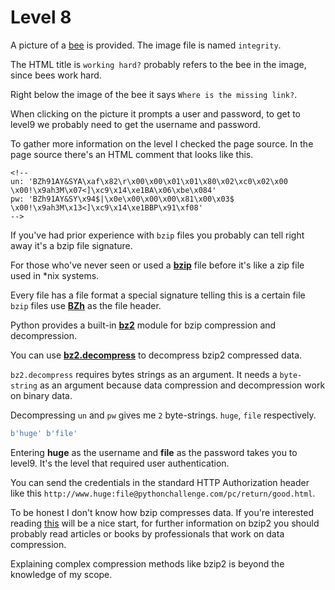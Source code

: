 # Level 8

A picture of a [bee](/8/integrity.jpg) is provided. The image file is named `integrity`. 


The HTML title is `working hard?` probably refers to the bee in the image, since bees work hard. 


Right below the image of the bee it says `Where is the missing link?`.


When clicking on the picture it prompts a user and password, to get to level9 we probably need to get the username and password.


To gather more information on the level I checked the page source. In the page source there's an HTML comment that looks like this.


```
<!--
un: 'BZh91AY&SYA\xaf\x82\r\x00\x00\x01\x01\x80\x02\xc0\x02\x00 \x00!\x9ah3M\x07<]\xc9\x14\xe1BA\x06\xbe\x084'
pw: 'BZh91AY&SY\x94$|\x0e\x00\x00\x00\x81\x00\x03$ \x00!\x9ah3M\x13<]\xc9\x14\xe1BBP\x91\xf08'
-->
```


If you've had prior experience with `bzip` files you probably can tell right away it's a bzip file signature. 


For those who've never seen or used a **[bzip](https://en.wikipedia.org/wiki/Bzip2)** file before it's like a zip file used in *nix systems.


Every file has a file format a special signature telling this is a certain file `bzip` files use **[BZh](https://en.wikipedia.org/wiki/Bzip2#File_format)** as the file header.


Python provides a built-in **[bz2](https://docs.python.org/3/library/bz2.html)** module for bzip compression and decompression. 


You can use **[bz2.decompress](https://docs.python.org/3/library/bz2.html#bz2.decompress)** to decompress bzip2 compressed data.


`bz2.decompress` requires bytes strings as an argument. It needs a `byte-string` as an argument because data compression and decompression work on binary data.


Decompressing `un` and `pw` gives me `2` byte-strings. `huge`, `file` respectively.


```python
b'huge' b'file'
```

Entering **huge** as the username and **file** as the password takes you to level9. It's the level that required user authentication.


You can send the credentials in the standard HTTP Authorization header like this `http://www.huge:file@pythonchallenge.com/pc/return/good.html`.


To be honest I don't know how bzip compresses data. If you're interested reading [this](https://www.quora.com/What-is-a-Bzip2-process-How-is-it-performed) will be a nice start, for further information on bzip2 you should probably read articles or books by professionals that work on data compression. 


Explaining complex compression methods like bzip2 is beyond the knowledge of my scope.